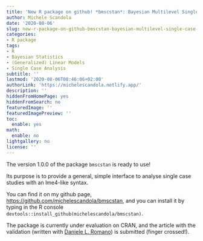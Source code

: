 ```yaml
---
title: 'New R package on github! *bmscstan*: Bayesian Multilevel Single Case models'
author: Michele Scandola
date: '2020-08-06'
slug: new-r-package-on-github-bmscstan-bayesian-multilevel-single-case-models
categories:
- R package
tags:
- R
- Bayesian Statistics
- (Generalized) Linear Models
- Single Case Analysis
subtitle: ''
lastmod: '2020-08-06T08:46:06+02:00'
authorLink: 'https://michelescandola.netlify.app/'
description: ''
hiddenFromHomePage: yes
hiddenFromSearch: no
featuredImage: ''
featuredImagePreview: ''
toc:
  enable: yes
math:
  enable: no
lightgallery: no
license: ''
---
```


The version 1.0.0 of the package `bmscstan` is ready to use!

Its purpose is to provide a general, simple interface to analyse
single case studies with an lme4-like syntax.

You can find it on my github page, https://github.com/michelescandola/bmscstan,
and you can install it by typing in the R console
`devtools::install_github(michelescandola/bmscstan)`.

<!--more-->

The package is currently under evaluation on CRAN, and the 
article with the validation (written with
[Daniele L. Romano](https://labmaravitabicocca.wixsite.com/maravita-lab-bicocca/about-us))
is submitted (finger crossed!).
